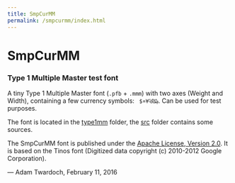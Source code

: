 ```yaml
---
title: SmpCurMM
permalink: /smpcurmm/index.html
---
```


# SmpCurMM

### Type 1 Multiple Master test font

A tiny Type 1 Multiple Master font (`.pfb` + `.mmm`) with two axes (Weight and Width), containing a few currency symbols: ` $¤¥₠₪₯`. Can be used for test purposes.

The font is located in the [type1mm](https://github.com/twardoch/test-fonts/tree/master/smpcurmm/type1mm) folder, the [src](https://github.com/twardoch/test-fonts/tree/master/smpcurmm/src) folder contains some sources.

The SmpCurMM font is published under the [Apache License, Version 2.0](http://www.apache.org/licenses/LICENSE-2.0.html). It is based on the Tinos font (Digitized data copyright (c) 2010-2012 Google Corporation).

— Adam Twardoch, February 11, 2016